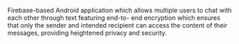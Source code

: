 Firebase-based Android application which allows multiple
users to chat with each other through text featuring end-to- end encryption which ensures that only the sender and
intended recipient can access the content of their messages, providing heightened privacy and security.
